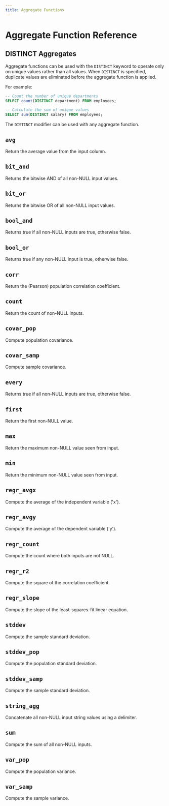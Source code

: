 ```yaml
---
title: Aggregate Functions
---
```


# Aggregate Function Reference

## DISTINCT Aggregates

Aggregate functions can be used with the `DISTINCT` keyword to operate only on unique values rather than all values. When `DISTINCT` is specified, duplicate values are eliminated before the aggregate function is applied.

For example:
```sql
-- Count the number of unique departments
SELECT count(DISTINCT department) FROM employees;

-- Calculate the sum of unique values
SELECT sum(DISTINCT salary) FROM employees;
```

The `DISTINCT` modifier can be used with any aggregate function.

<!-- DOCSGEN_START aggregate_functions -->

## `avg`

Return the average value from the input column.

## `bit_and`

Returns the bitwise AND of all non-NULL input values.

## `bit_or`

Returns the bitwise OR of all non-NULL input values.

## `bool_and`

Returns true if all non-NULL inputs are true, otherwise false.

## `bool_or`

Returns true if any non-NULL input is true, otherwise false.

## `corr`

Return the (Pearson) population correlation coefficient.

## `count`

Return the count of non-NULL inputs.

## `covar_pop`

Compute population covariance.

## `covar_samp`

Compute sample covariance.

## `every`

Returns true if all non-NULL inputs are true, otherwise false.

## `first`

Return the first non-NULL value.

## `max`

Return the maximum non-NULL value seen from input.

## `min`

Return the minimum non-NULL value seen from input.

## `regr_avgx`

Compute the average of the independent variable ('x').

## `regr_avgy`

Compute the average of the dependent variable ('y').

## `regr_count`

Compute the count where both inputs are not NULL.

## `regr_r2`

Compute the square of the correlation coefficient.

## `regr_slope`

Compute the slope of the least-squares-fit linear equation.

## `stddev`

Compute the sample standard deviation.

## `stddev_pop`

Compute the population standard deviation.

## `stddev_samp`

Compute the sample standard deviation.

## `string_agg`

Concatenate all non-NULL input string values using a delimiter.

## `sum`

Compute the sum of all non-NULL inputs.

## `var_pop`

Compute the population variance.

## `var_samp`

Compute the sample variance.


<!-- DOCSGEN_END -->
